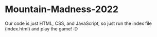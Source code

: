 # Mountain-Madness-2022



Our code is just HTML, CSS, and JavaScript, so just run the index file (index.html) and play the game! :D
